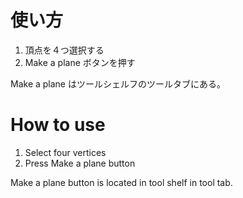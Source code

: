 # 使い方
1. 頂点を４つ選択する
2. Make a plane ボタンを押す

Make a plane はツールシェルフのツールタブにある。

# How to use
1. Select four vertices
2. Press Make a plane button

Make a plane button is located in tool shelf in tool tab.
